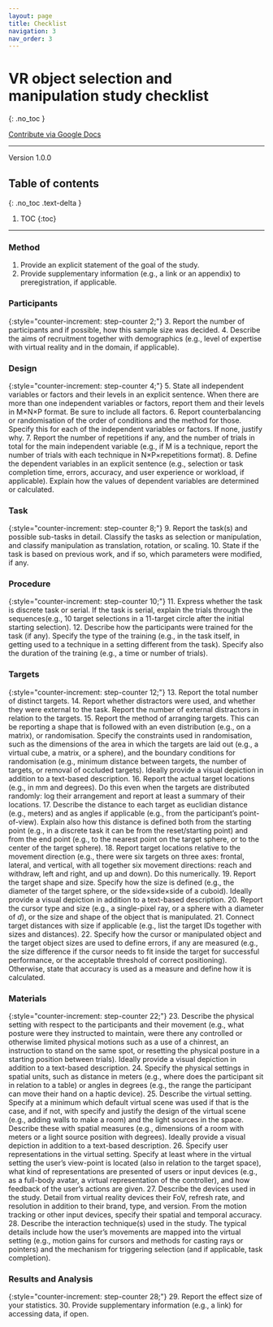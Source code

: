 ```yaml
---
layout: page
title: Checklist
navigation: 3
nav_order: 3
---
```


# VR object selection and manipulation study checklist
{: .no_toc }

[Contribute via Google Docs](https://docs.google.com/document/d/1Ny2LAe80bTIW2hjs6z-L8z8Q1i9ccTv2aGvUMJMoYPo/edit?usp=sharing)

---

Version 1.0.0

## Table of contents
{: .no_toc .text-delta }

1. TOC
{:toc}

---

### Method
1. Provide an explicit statement of the goal of the study.
2. Provide supplementary information (e.g., a link or an appendix) to preregistration, if applicable.

### Participants

{:style="counter-increment: step-counter 2;"}
3. Report the number of participants and if possible, how this sample size was decided.
4. Describe the aims of recruitment together with demographics (e.g., level of expertise with virtual reality and in the domain, if applicable).

### Design

{:style="counter-increment: step-counter 4;"}
5. State all independent variables or factors and their levels in an explicit sentence. When there are more than one independent variables or factors, report them and their levels in M&times;N&times;P format. Be sure to include all factors.
6. Report counterbalancing or randomisation of the order of conditions and the method for those. Specify this for each of the independent variables or factors. If none, justify why.
7. Report the number of repetitions if any, and the number of trials in total for the main independent variable (e.g., if M is a technique, report the number of trials with each technique in N&times;P&times;repetitions format).
8. Define the dependent variables in an explicit sentence (e.g., selection or task completion time, errors, accuracy, and user experience or workload, if applicable). Explain how the values of dependent variables are determined or calculated.

### Task

{:style="counter-increment: step-counter 8;"}
9. Report the task(s) and possible sub-tasks in detail. Classify the tasks as selection or manipulation, and classify manipulation as translation, rotation, or scaling.
10. State if the task is based on previous work, and if so, which parameters were modified, if any.

### Procedure

{:style="counter-increment: step-counter 10;"}
11. Express whether the task is discrete task or serial. If the task is serial, explain the trials through the sequences(e.g., 10 target selections in a 11-target circle after the initial starting selection).
12. Describe how the participants were trained for the task (if any). Specify the type of the training (e.g., in the task itself, in getting used to a technique in a setting different from the task). Specify also the duration of the training (e.g., a time or number of trials).

### Targets

{:style="counter-increment: step-counter 12;"}
13. Report the total number of distinct targets.
14. Report whether distractors were used, and whether they were external to the task. Report the number of external distractors in relation to the targets.
15. Report the method of arranging targets. This can be reporting a shape that is followed with an even distribution (e.g., on a matrix), or randomisation. Specify the constraints used in randomisation, such as the dimensions of the area in which the targets are laid out (e.g., a virtual cube, a matrix, or a sphere), and the boundary conditions for randomisation (e.g., minimum distance between targets, the number of targets, or removal of occluded targets). Ideally provide a visual depiction in addition to a text-based description.
16. Report the actual target locations (e.g., in mm and degrees). Do this even when the targets are distributed randomly: log their arrangement and report at least a summary of their locations.
17. Describe the distance to each target as euclidian distance (e.g., meters) and as angles if applicable (e.g., from the participant’s point-of-view). Explain also how this distance is defined both from the starting point (e.g., in a discrete task it can be from the reset/starting point) and from the end point (e.g., to the nearest point on the target sphere, or to the center of the target sphere).
18. Report target locations relative to the movement direction (e.g., there were six targets on three axes: frontal, lateral, and vertical, with all together six movement directions: reach and withdraw, left and right, and up and down). Do this numerically.
19. Report the target shape and size. Specify how the size is defined (e.g., the diameter of the target sphere, or the side&times;side&times;side of a cuboid). Ideally provide a visual depiction in addition to a text-based description.
20. Report the cursor type and size (e.g., a single-pixel ray, or a sphere with a diameter of *d*), or the size and shape of the object that is manipulated.
21. Connect target distances with size if applicable (e.g., list the target IDs together with sizes and distances).
22. Specify how the cursor or manipulated object and the target object sizes are used to define errors, if any are measured (e.g., the size difference if the cursor needs to fit inside the target for successful performance, or the acceptable threshold of correct positioning). Otherwise, state that accuracy is used as a measure and define how it is calculated.

### Materials

{:style="counter-increment: step-counter 22;"}
23. Describe the physical setting with respect to the participants and their movement (e.g., what posture were they instructed to maintain, were there any controlled or otherwise limited physical motions such as a use of a chinrest, an instruction to stand on the same spot, or resetting the physical posture in a starting position between trials). Ideally provide a visual depiction in addition to a text-based description.
24. Specify the physical settings in spatial units, such as distance in meters (e.g., where does the participant sit in relation to a table) or angles in degrees (e.g., the range the participant can move their hand on a haptic device).
25. Describe the virtual setting. Specify at a minimum which default virtual scene was used if that is the case, and if not, with specify and justify the design of the virtual scene (e.g., adding walls to make a room) and the light sources in the space. Describe these with spatial measures (e.g., dimensions of a room with meters or a light source position with degrees). Ideally provide a visual depiction in addition to a text-based description.
26. Specify user representations in the virtual setting. Specify at least where in the virtual setting the user’s view-point is located (also in relation to the target space), what kind of representations are presented of users or input devices (e.g., as a full-body avatar, a virtual representation of the controller), and how feedback of the user’s actions are given.
27. Describe the devices used in the study. Detail from virtual reality devices their FoV, refresh rate, and resolution in addition to their brand, type, and version. From the motion tracking or other input devices, specify their spatial and temporal accuracy.
28. Describe the interaction technique(s) used in the study. The typical details include how the user’s movements are mapped into the virtual setting (e.g., motion gains for cursors and methods for casting rays or pointers) and the mechanism for triggering selection (and if applicable, task completion).

### Results and Analysis

{:style="counter-increment: step-counter 28;"}
29. Report the effect size of your statistics.
30. Provide supplementary information (e.g., a link) for accessing data, if open.
